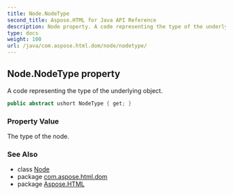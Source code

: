 ```yaml
---
title: Node.NodeType
second_title: Aspose.HTML for Java API Reference
description: Node property. A code representing the type of the underlying object
type: docs
weight: 100
url: /java/com.aspose.html.dom/node/nodetype/
---
```

## Node.NodeType property

A code representing the type of the underlying object.

```java
public abstract ushort NodeType { get; }
```

### Property Value

The type of the node.

### See Also

* class [Node](../)
* package [com.aspose.html.dom](../../node/)
* package [Aspose.HTML](../../../)
